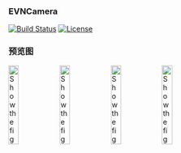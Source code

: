 ### EVNCamera

[![Build Status](https://travis-ci.org/zonghongyan/EVNCamera.svg?branch=master)](https://travis-ci.org/zonghongyan/EVNTouchIDDemo)
[![License](https://img.shields.io/github/license/zonghongyan/EVNCamera.svg?style=flat)](https://github.com/zonghongyan/EVNCamera/blob/master/LICENSE)

### 预览图

<img src="/ShotImages/Screen Shot 2017-06-09 at 10.54.34.png" width="20%" height="20%" alt="Show the figure" ><img src="/ShotImages/Screen Shot 2017-06-09 at 10.55.46.png" width="20%" height="20%" alt="Show the figure" ><img src="/ShotImages/Screen Shot 2017-06-09 at 10.55.46.png" width="20%" height="20%" alt="Show the figure" ><img src="/ShotImages/Screen Shot 2017-06-09 at 10.55.46.png" width="20%" height="20%" alt="Show the figure" >

